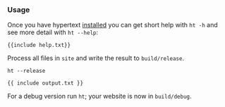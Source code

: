 ### Usage

Once you have hypertext [installed](/install/) you can get short help with `ht -h` and see more detail with `ht --help`:

```
{{include help.txt}}
```

Process all files in `site` and write the result to `build/release`.

```
ht --release
```

```
{{ include output.txt }}
```

For a debug version run `ht`; your website is now in `build/debug`.
